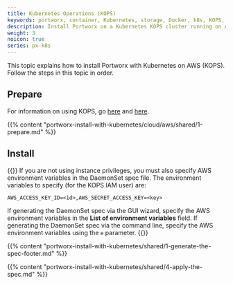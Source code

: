```yaml
---
title: Kubernetes Operations (KOPS)
keywords: portworx, container, Kubernetes, storage, Docker, k8s, KOPS, pv, persistent disk, aws, EBS
description: Install Portworx on a Kubernetes KOPS cluster running on AWS.
weight: 3
noicon: true
series: px-k8s
---
```


This topic explains how to install Portworx with Kubernetes on AWS (KOPS). Follow the steps in this topic in order.

## Prepare

For information on using KOPS, go [here](https://aws.amazon.com/blogs/compute/kubernetes-clusters-aws-kops/) and [here](https://github.com/kubernetes/KOPS/blob/master/docs/aws.md).

{{% content "portworx-install-with-kubernetes/cloud/aws/shared/1-prepare.md" %}}

## Install

{{<info>}}
If you are not using instance privileges, you must also specify AWS environment variables in the DaemonSet spec file. The environment variables to specify \(for the KOPS IAM user\) are:

`AWS_ACCESS_KEY_ID=<id>,AWS_SECRET_ACCESS_KEY=<key>`

If generating the DaemonSet spec via the GUI wizard, specify the AWS environment variables in the **List of environment variables** field. If generating the DaemonSet spec via the command line, specify the AWS environment variables using the `e` parameter.
{{</info>}}

{{% content "portworx-install-with-kubernetes/shared/1-generate-the-spec-footer.md" %}}

{{% content "portworx-install-with-kubernetes/shared/4-apply-the-spec.md" %}}
